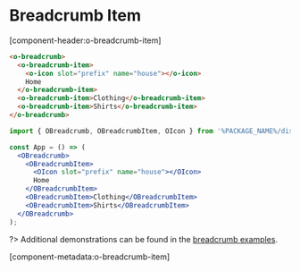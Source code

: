 # Breadcrumb Item

[component-header:o-breadcrumb-item]

```html preview
<o-breadcrumb>
  <o-breadcrumb-item>
    <o-icon slot="prefix" name="house"></o-icon>
    Home
  </o-breadcrumb-item>
  <o-breadcrumb-item>Clothing</o-breadcrumb-item>
  <o-breadcrumb-item>Shirts</o-breadcrumb-item>
</o-breadcrumb>
```

```jsx react
import { OBreadcrumb, OBreadcrumbItem, OIcon } from '%PACKAGE_NAME%/dist/react';

const App = () => (
  <OBreadcrumb>
    <OBreadcrumbItem>
      <OIcon slot="prefix" name="house"></OIcon>
      Home
    </OBreadcrumbItem>
    <OBreadcrumbItem>Clothing</OBreadcrumbItem>
    <OBreadcrumbItem>Shirts</OBreadcrumbItem>
  </OBreadcrumb>
);
```

?> Additional demonstrations can be found in the [breadcrumb examples](/components/breadcrumb).

[component-metadata:o-breadcrumb-item]
